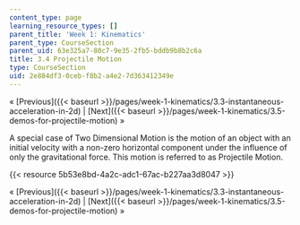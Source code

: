 ```yaml
---
content_type: page
learning_resource_types: []
parent_title: 'Week 1: Kinematics'
parent_type: CourseSection
parent_uid: 63e325a7-80c7-9e35-2fb5-bddb9b8b2c6a
title: 3.4 Projectile Motion
type: CourseSection
uid: 2e884df3-0ceb-f8b2-a4e2-7d363412349e
---
```


« [Previous]({{< baseurl >}}/pages/week-1-kinematics/3.3-instantaneous-acceleration-in-2d) | [Next]({{< baseurl >}}/pages/week-1-kinematics/3.5-demos-for-projectile-motion) »

A special case of Two Dimensional Motion is the motion of an object with an initial velocity with a non-zero horizontal component under the influence of only the gravitational force. This motion is referred to as Projectile Motion.

{{< resource 5b53e8bd-4a2c-adc1-67ac-b227aa3d8047 >}}

« [Previous]({{< baseurl >}}/pages/week-1-kinematics/3.3-instantaneous-acceleration-in-2d) | [Next]({{< baseurl >}}/pages/week-1-kinematics/3.5-demos-for-projectile-motion) »